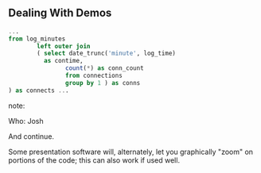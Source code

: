 ## Dealing With Demos

```sql
...
from log_minutes
        left outer join
        ( select date_trunc('minute', log_time) 
          as contime,
                count(*) as conn_count
                from connections
                group by 1 ) as conns
) as connects ...
```

note:

Who: Josh

And continue.

Some presentation software will, alternately, let you graphically
"zoom" on portions of the code; this can also work if used well.